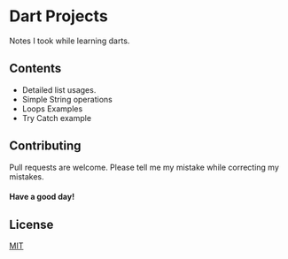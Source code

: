 # Dart Projects

Notes I took while learning darts.

## Contents

- Detailed list usages.
- Simple String operations
- Loops Examples
- Try Catch example

## Contributing

Pull requests are welcome. Please tell me my mistake while correcting my mistakes.

#### Have a good day!

## License

[MIT](https://choosealicense.com/licenses/mit/)
